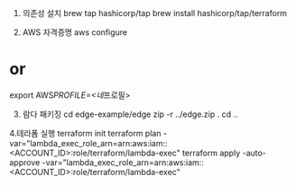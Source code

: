 1. 의존성 설치
   brew tap hashicorp/tap
   brew install hashicorp/tap/terraform

2. AWS 자격증명
   aws configure

# or

export AWS*PROFILE=<네*프로필>

3. 람다 패키징
   cd edge-example/edge
   zip -r ../edge.zip .
   cd ..

4.테라폼 실행
terraform init
terraform plan -var="lambda_exec_role_arn=arn:aws:iam::<ACCOUNT_ID>:role/terraform/lambda-exec"
terraform apply -auto-approve -var="lambda_exec_role_arn=arn:aws:iam::<ACCOUNT_ID>:role/terraform/lambda-exec"
